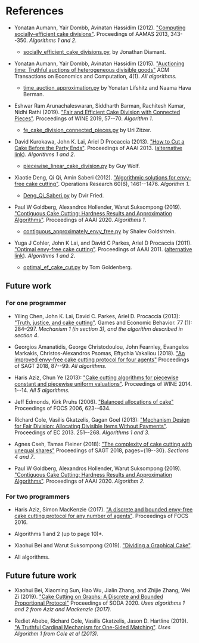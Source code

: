 # References

* Yonatan Aumann, Yair Dombb, Avinatan Hassidim (2012).
["Computing socially-efficient cake divisions"](https://arxiv.org/abs/1205.3982).
Proceedings of AAMAS 2013, 343--350.
*Algorithms 1 and 2*.
  * [socially_efficient_cake_divisions.py](socially_efficient_cake_divisions.py), by Jonathan Diamant.

* Yonatan Aumann, Yair Dombb, Avinatan Hassidim (2015).
["Auctioning time: Truthful auctions of heterogeneous divisible goods"](https://dl.acm.org/citation.cfm?id=2833086)
ACM Transactions on Economics and Computation, 4(1).
*All algorithms.*
  * [time_auction_approximation.py](time_auction_approximation.py) by Yonatan Lifshitz and Naama Hava Berman.

* Eshwar Ram Arunachaleswaran, Siddharth Barman, Rachitesh Kumar, Nidhi Rathi (2019). 
["Fair and Efficient Cake Division with Connected Pieces"](https://arxiv.org/abs/1907.11019).
Proceedings of WINE 2019, 57--70.
*Algorithm 1*.
  * [fe_cake_division_connected_pieces.py](fe_cake_division_connected_pieces.py) by Uri Zitzer.

* David Kurokawa, John K. Lai, Ariel D Procaccia (2013). 
["How to Cut a Cake Before the Party Ends"](https://www.aaai.org/ocs/index.php/AAAI/AAAI13/paper/viewPaper/6365).
Proceedings of AAAI 2013. 
([alternative link](http://procaccia.info/papers/unicake.aaai13.pdf)). 
*Algorithms 1 and 2*. 
   * [piecewise_linear_cake_division.py](piecewise_linear_cake_division.py) by Guy Wolf.

* Xiaotie Deng, Qi Qi, Amin Saberi (2012).
["Algorithmic solutions for envy-free cake cutting"](https://pubsonline.informs.org/doi/pdf/10.1287/opre.1120.1116).
Operations Research 60(6),  1461--1476.
*Algorithm 1*.
  * [Deng_Qi_Saberi.py](Deng_Qi_Saberi.py) by Dvir Fried.

* Paul W Goldberg, Alexandros Hollender, Warut Suksompong (2019).
["Contiguous Cake Cutting: Hardness Results and Approximation Algorithms"](https://arxiv.org/abs/1911.05416).
Proceedings of AAAI 2020.
*Algorithms 1*.
  * [contiguous_approximately_envy_free.py](contiguous_approximately_envy_free.py) by Shalev Goldshtein.

* Yuga J Cohler,  John K Lai, and David C Parkes, Ariel D Procaccia (2011).
["Optimal envy-free cake cutting"](https://www.aaai.org/ocs/index.php/AAAI/AAAI11/paper/viewPaper/3638).
Proceedings of AAAI 2011.
([alternative link](http://procaccia.info/papers/maxsw.aaai11.pdf)).
*Algorithms 1 and 2*. 
  * [optimal_ef_cake_cut.py](optimal_ef_cake_cut.py) by Tom Goldenberg.


## Future work

### For one programmer

* Yiling Chen, John K. Lai, David C. Parkes, Ariel D. Procaccia (2013): 
["Truth, justice, and cake cutting"](http://procaccia.info/papers/justruth.geb.pdf). 
Games and Economic Behavior. 77 (1): 284–297. 
*Mechanism 1 (in section 3), and the algorithm described in section 4*.

* Georgios Amanatidis,  George Christodoulou,  John Fearnley,  Evangelos Markakis,  Christos-Alexandros Psomas, Eftychia Vakaliou (2018).
["An improved envy-free cake cutting protocol for four agents"](https://arxiv.org/abs/1807.00317)
Proceedings of SAGT 2018, 87--99.
*All algorithms.*
  
* Haris Aziz, Chun Ye (2013):
["Cake cutting algorithms for piecewise constant and piecewise uniform valuations"](https://arxiv.org/abs/1307.2908). 
Proceedings of WINE 2014. 1--14.
*All 5 algorithms.*

* Jeff Edmonds, Kirk Pruhs (2006).
["Balanced allocations of cake"](http://people.cs.pitt.edu/~kirk/papers/focs2006.pdf)
Proceedings of FOCS 2006, 623--634.

* Richard Cole, Vasilis Gkatzelis, Gagan Goel (2013):
["Mechanism Design for Fair Division: Allocating Divisible Items Without Payments"](https://arxiv.org/abs/1212.1522).
Proceedings of EC 2013. 251–-268.
*Algorithms 1 and 3*. 

* Agnes Cseh, Tamas Fleiner (2018):
["The complexity of cake cutting with unequal shares"](https://arxiv.org/abs/1709.03152)
Proceedings of SAGT 2018, pages={19--30}.
*Sections 4 and 7*.

* Paul W Goldberg, Alexandros Hollender, Warut Suksompong (2019).
["Contiguous Cake Cutting: Hardness Results and Approximation Algorithms"](https://arxiv.org/abs/1911.05416).
Proceedings of AAAI 2020.
*Algorithm 2*.


### For two programmers

* Haris Aziz, Simon MacKenzie (2017).
["A discrete and bounded envy-free cake cutting protocol for any number of agents"](https://arxiv.org/abs/1604.03655).
Proceedings of FOCS 2016. 
* Algorithms 1 and 2 (up to page 10)*.

* Xiaohui Bei and Warut Suksompong (2019).
["Dividing a Graphical Cake"](https://arxiv.org/abs/1910.14129).
* All algorithms.


## Future future work

* Xiaohui Bei,  Xiaoming Sun,  Hao Wu,  Jialin Zhang, and Zhijie Zhang, Wei Zi (2019).
["Cake Cutting on Graphs: A Discrete and Bounded Proportional Protocol"](https://arxiv.org/abs/1907.05083)
Proceedings of SODA 2020.
*Uses algorithms 1 and 2 from Aziz and Mackenzie (2017).*

* Rediet Abebe, Richard Cole, Vasilis Gkatzelis, Jason D. Hartline (2019).
["A Truthful Cardinal Mechanism for One-Sided Matching"](https://arxiv.org/abs/1903.07797).
*Uses Algorithm 1 from Cole et al (2013).*

